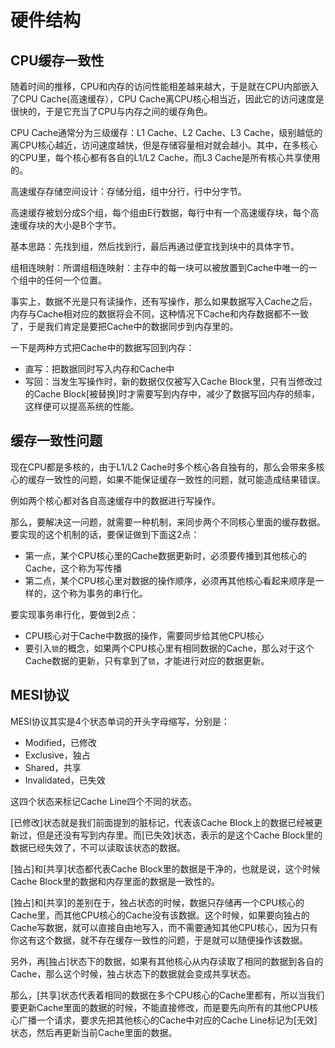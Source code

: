 # 硬件结构
## CPU缓存一致性
随着时间的推移，CPU和内存的访问性能相差越来越大，于是就在CPU内部嵌入了CPU Cache(高速缓存），CPU Cache离CPU核心相当近，因此它的访问速度是很快的，于是它充当了CPU与内存之间的缓存角色。

CPU Cache通常分为三级缓存：L1 Cache、L2 Cache、L3 Cache，级别越低的离CPU核心越近，访问速度越快，但是存储容量相对就会越小。其中，在多核心的CPU里，每个核心都有各自的L1/L2 Cache，而L3 Cache是所有核心共享使用的。

高速缓存存储空间设计：存储分组，组中分行，行中分字节。

高速缓存被划分成S个组，每个组由E行数据，每行中有一个高速缓存块，每个高速缓存块的大小是B个字节。

基本思路：先找到组，然后找到行，最后再通过便宜找到块中的具体字节。

组相连映射：所谓组相连映射：主存中的每一块可以被放置到Cache中唯一的一个组中的任何一个位置。

事实上，数据不光是只有读操作，还有写操作，那么如果数据写入Cache之后，内存与Cache相对应的数据将会不同，这种情况下Cache和内存数据都不一致了，于是我们肯定是要把Cache中的数据同步到内存里的。

一下是两种方式把Cache中的数据写回到内存：
- 直写：把数据同时写入内存和Cache中
- 写回：当发生写操作时，新的数据仅仅被写入Cache Block里，只有当修改过的Cache Block[被替换]时才需要写到内存中，减少了数据写回内存的频率，这样便可以提高系统的性能。

## 缓存一致性问题
现在CPU都是多核的，由于L1/L2 Cache时多个核心各自独有的，那么会带来多核心的缓存一致性的问题，如果不能保证缓存一致性的问题，就可能造成结果错误。

例如两个核心都对各自高速缓存中的数据进行写操作。

那么，要解决这一问题，就需要一种机制，来同步两个不同核心里面的缓存数据。要实现的这个机制的话，要保证做到下面这2点：
- 第一点，某个CPU核心里的Cache数据更新时，必须要传播到其他核心的Cache，这个称为写传播
- 第二点，某个CPU核心里对数据的操作顺序，必须再其他核心看起来顺序是一样的，这个称为事务的串行化。

要实现事务串行化，要做到2点：
- CPU核心对于Cache中数据的操作，需要同步给其他CPU核心
- 要引入`锁`的概念，如果两个CPU核心里有相同数据的Cache，那么对于这个Cache数据的更新，只有拿到了`锁`，才能进行对应的数据更新。

## MESI协议
MESI协议其实是4个状态单词的开头字母缩写，分别是：
- Modified，已修改
- Exclusive，独占
- Shared，共享
- Invalidated，已失效

这四个状态来标记Cache Line四个不同的状态。

[已修改]状态就是我们前面提到的脏标记，代表该Cache Block上的数据已经被更新过，但是还没有写到内存里。而[已失效]状态，表示的是这个Cache Block里的数据已经失效了，不可以读取该状态的数据。

[独占]和[共享]状态都代表Cache Block里的数据是干净的，也就是说，这个时候Cache Block里的数据和内存里面的数据是一致性的。

[独占]和[共享]的差别在于，独占状态的时候，数据只存储再一个CPU核心的Cache里，而其他CPU核心的Cache没有该数据。这个时候，如果要向独占的Cache写数据，就可以直接自由地写入，而不需要通知其他CPU核心，因为只有你这有这个数据，就不存在缓存一致性的问题，于是就可以随便操作该数据。

另外，再[独占]状态下的数据，如果有其他核心从内存读取了相同的数据到各自的Cache，那么这个时候，独占状态下的数据就会变成共享状态。

那么，[共享]状态代表着相同的数据在多个CPU核心的Cache里都有，所以当我们要更新Cache里面的数据的时候，不能直接修改，而是要先向所有的其他CPU核心广播一个请求，要求先把其他核心的Cache中对应的Cache Line标记为[无效]状态，然后再更新当前Cache里面的数据。



